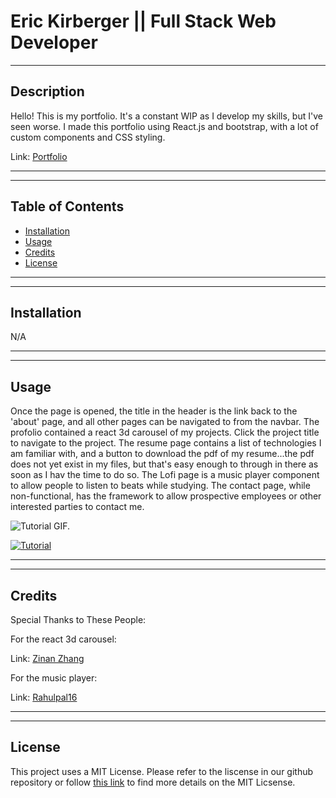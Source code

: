 # Eric Kirberger || Full Stack Web Developer
---
## Description

Hello!  This is my portfolio.  It's a constant WIP as I develop my skills, but I've seen worse.  I made this portfolio using React.js and bootstrap, with a lot of custom components and CSS styling.

Link: [Portfolio](https://ekirbs.github.io/portfolio-v3/ 'My portfolio, made with React.')

---
---
## Table of Contents

- [Installation](#installation)
- [Usage](#usage)
- [Credits](#credits)
- [License](#license)

---
---
## Installation

N/A

---
---
## Usage

Once the page is opened, the title in the header is the link back to the 'about' page, and all other pages can be navigated to from the navbar.  The profolio contained a react 3d carousel of my projects.  Click the project title to navigate to the project.  The resume page contains a list of technologies I am familiar with, and a button to download the pdf of my resume...the pdf does not yet exist in my files, but that's easy enough to through in there as soon as I hav the time to do so.  The Lofi page is a music player component to allow people to listen to beats while studying.  The contact page, while non-functional, has the framework to allow prospective employees or other interested parties to contact me.

![Tutorial GIF.](./public/assets/images/tutor-gif.gif)

[![Tutorial](./assets/images/sql-tutor-img.png)](https://dropTutorialVideoHereInGihub.com/0000000.mp4)

---
---
## Credits

Special Thanks to These People:

For the react 3d carousel:

Link: [Zinan Zhang](https://github.com/Zinan-Zhang/react-carousel-card-3d-example 'React 3D Carousel.')

For the music player:

Link: [Rahulpal16](https://github.com/rahulpal16/lofify 'Lofify Music Player.')

---
---
## License

This project uses a MIT License. Please refer to the liscense in our github repository or follow [this link](https://opensource.org/license/mit-0/) to find more details on the MIT Licsense.